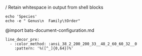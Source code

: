 / Retain whitespace in output from shell blocks
``` :[make-output]
echo 'Species'
echo -e " Genus\n  Family\tOrder"
```
@import bats-document-configuration.md
```opts :(document_opts)
line_decor_pre:
  - :color_method: :ansi_38_2_200_200_33__48_2_60_60_32__0
    :pattern: '%([^_]{0,64})%'
```